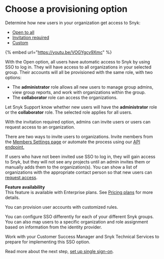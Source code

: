 # Choose a provisioning option

Determine how new users in your organization get access to Snyk:

* [Open to all]()
* [Invitation required]()
* [Custom]()

{% embed url="https://youtu.be/VOGYgcv9Xmc" %}

With the Open option, all users have automatic access to Snyk by using SSO to log in. They will have access to all organizations in your selected group. Their accounts will all be provisioned with the same role, with two options:

* The **administrator** role allows all new users to manage group admins, view group reports, and work with organizations within the group.
* The **collaborator** role can access the organizations.

Let Snyk Support know whether new users will have the **administrator** role or the **collaborator** role. The selected role applies for all users.

With the invitation required option, admins can invite users or users can request access to an organization.

There are two ways to invite users to organizations. Invite members from the [Members Settings page](https://support.snyk.io/hc/en-us/articles/360004399238-Invite-and-collaborate-with-team-members) or automate the process using our [API endpoint.](https://snyk.docs.apiary.io/#reference/organizations/user-invitation-to-organization/invite-users)

If users who have not been invited use SSO to log in, they will gain access to Snyk, but they will not see any projects until an admin invites them or manually adds them to the organization\(s\). You can show a list of organizations with the appropriate contact person so that new users can [request access](https://support.snyk.io/hc/en-us/articles/360016034417).

**Feature availability**  
This feature is available with Enterprise plans. See [Pricing plans](https://snyk.io/plans/) for more details.

You can provision user accounts with customized rules.

You can configure SSO differently for each of your different Snyk groups. You can also map users to a specific organization and role assignment based on information from the identity provider.

Work with your Customer Success Manager and Snyk Technical Services to prepare for implementing this SSO option.

Read more about the next step, [set up single sign-on](https://support.snyk.io/hc/en-us/articles/360017753618).

